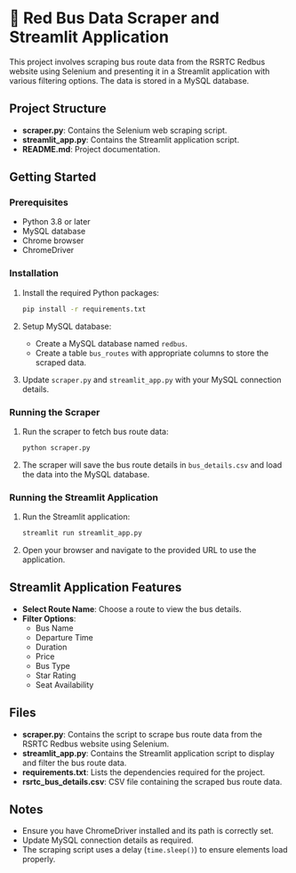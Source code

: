 # 🚌 Red Bus Data Scraper and Streamlit Application

This project involves scraping bus route data from the RSRTC Redbus website using Selenium and presenting it in a Streamlit application with various filtering options. The data is stored in a MySQL database.

## Project Structure

- **scraper.py**: Contains the Selenium web scraping script.
- **streamlit_app.py**: Contains the Streamlit application script.
- **README.md**: Project documentation.

## Getting Started

### Prerequisites

- Python 3.8 or later
- MySQL database
- Chrome browser
- ChromeDriver

### Installation


1. Install the required Python packages:
    ```sh
    pip install -r requirements.txt
    ```

2. Setup MySQL database:

    - Create a MySQL database named `redbus`.
    - Create a table `bus_routes` with appropriate columns to store the scraped data.

3. Update `scraper.py` and `streamlit_app.py` with your MySQL connection details.

### Running the Scraper

1. Run the scraper to fetch bus route data:
    ```sh
    python scraper.py
    ```

2. The scraper will save the bus route details in `bus_details.csv` and load the data into the MySQL database.

### Running the Streamlit Application

1. Run the Streamlit application:
    ```sh
    streamlit run streamlit_app.py
    ```

2. Open your browser and navigate to the provided URL to use the application.

## Streamlit Application Features

- **Select Route Name**: Choose a route to view the bus details.
- **Filter Options**:
    - Bus Name
    - Departure Time
    - Duration
    - Price
    - Bus Type
    - Star Rating
    - Seat Availability

## Files

- **scraper.py**: Contains the script to scrape bus route data from the RSRTC Redbus website using Selenium.
- **streamlit_app.py**: Contains the Streamlit application script to display and filter the bus route data.
- **requirements.txt**: Lists the dependencies required for the project.
- **rsrtc_bus_details.csv**: CSV file containing the scraped bus route data.

## Notes

- Ensure you have ChromeDriver installed and its path is correctly set.
- Update MySQL connection details as required.
- The scraping script uses a delay (`time.sleep()`) to ensure elements load properly.



